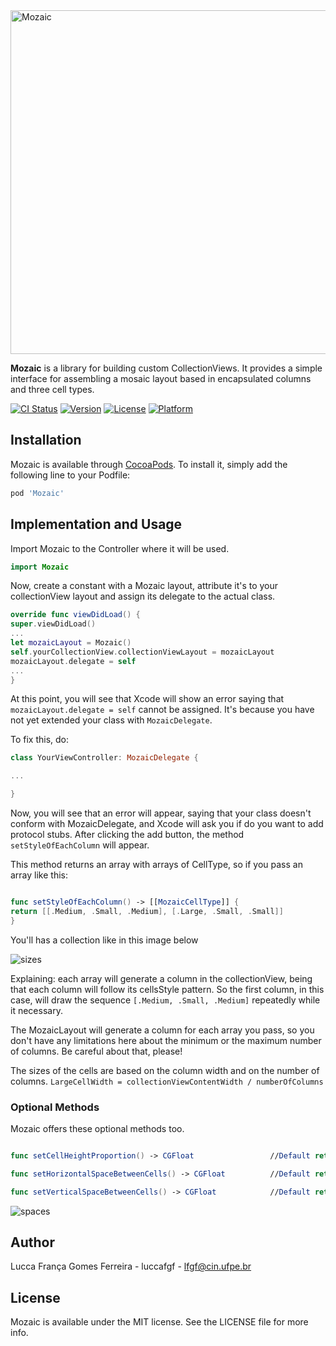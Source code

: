 <img src="https://user-images.githubusercontent.com/23136843/45270634-ed49a500-b475-11e8-815b-612a54aacd8c.png" width="550" title="Mozaic">

**Mozaic** is a library for building custom CollectionViews. It provides a simple interface for assembling a mosaic layout based in encapsulated columns and three cell types.

[![CI Status](https://img.shields.io/travis/luccafgf/Mozaic.svg?style=flat)](https://travis-ci.org/luccafgf/Mozaic)
[![Version](https://img.shields.io/cocoapods/v/Mozaic.svg?style=flat)](https://cocoapods.org/pods/Mozaic)
[![License](https://img.shields.io/cocoapods/l/Mozaic.svg?style=flat)](https://cocoapods.org/pods/Mozaic)
[![Platform](https://img.shields.io/cocoapods/p/Mozaic.svg?style=flat)](https://cocoapods.org/pods/Mozaic)

## Installation

Mozaic is available through [CocoaPods](https://cocoapods.org). To install
it, simply add the following line to your Podfile:

```ruby
pod 'Mozaic'
```

## Implementation and Usage

Import Mozaic to the Controller where it will be used.

```swift
import Mozaic
```

Now, create a constant with a Mozaic layout,  attribute it's to your collectionView layout and assign its delegate to the actual class.


```swift
override func viewDidLoad() {
super.viewDidLoad()
...
let mozaicLayout = Mozaic()
self.yourCollectionView.collectionViewLayout = mozaicLayout
mozaicLayout.delegate = self
...
}
```

At this point, you will see that Xcode will show an error saying that `mozaicLayout.delegate = self` cannot be assigned. It's because you have not yet extended your class with `MozaicDelegate`.

To fix this, do:

```swift
class YourViewController: MozaicDelegate {

...

}
```

Now, you will see that an error will appear, saying that your class doesn't conform with MozaicDelegate, and Xcode will ask you if do you want to add protocol stubs. After clicking the add button, the method `setStyleOfEachColumn` will appear.

This method returns an array with arrays of CellType, so if you pass an array like this:

```swift

func setStyleOfEachColumn() -> [[MozaicCellType]] {
return [[.Medium, .Small, .Medium], [.Large, .Small, .Small]]
}

```

You'll has a collection like in this image below

![sizes](https://user-images.githubusercontent.com/23136843/45269525-faf72e80-b465-11e8-93a6-4799b319d18a.png)

Explaining: each array will generate a column in the collectionView, being that each column will follow its cellsStyle pattern. So the first column, in this case, will draw the sequence `[.Medium, .Small, .Medium]` repeatedly while it necessary.

The MozaicLayout will generate a column for each array you pass, so you don't have any limitations here about the minimum or the maximum number of columns. Be careful about that, please!

The sizes of the cells are based on the column width and on the number of columns. 
`LargeCellWidth = collectionViewContentWidth / numberOfColumns`

### Optional Methods

Mozaic offers these optional methods too.

```swift

func setCellHeightProportion() -> CGFloat                 //Default return = 1.0

func setHorizontalSpaceBetweenCells() -> CGFloat          //Default return = 15.0

func setVerticalSpaceBetweenCells() -> CGFloat            //Default return = 15.0

```

![spaces](https://user-images.githubusercontent.com/23136843/45269526-fdf21f00-b465-11e8-9adc-fda5c1ef04b9.png)

## Author

Lucca França Gomes Ferreira - luccafgf - lfgf@cin.ufpe.br

## License

Mozaic is available under the MIT license. See the LICENSE file for more info.

